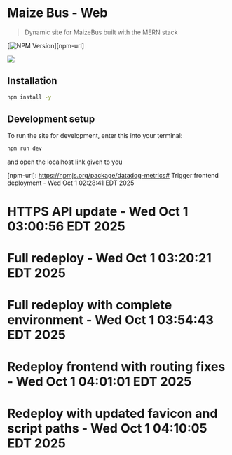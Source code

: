 # Maize Bus - Web
> Dynamic site for MaizeBus built with the MERN stack

[![NPM Version][npm-image]][npm-url]

![](header.png)

## Installation

```sh
npm install -y
```

## Development setup

To run the site for development, enter this into your terminal:

```sh
npm run dev
```

and open the localhost link given to you

<!-- Markdown link & img dfn's -->
[npm-image]: https://img.shields.io/npm/v/datadog-metrics.svg?style=flat-square
[npm-url]: https://npmjs.org/package/datadog-metrics# Trigger frontend deployment - Wed Oct  1 02:28:41 EDT 2025
# HTTPS API update - Wed Oct  1 03:00:56 EDT 2025
# Full redeploy - Wed Oct  1 03:20:21 EDT 2025
# Full redeploy with complete environment - Wed Oct  1 03:54:43 EDT 2025
# Redeploy frontend with routing fixes - Wed Oct  1 04:01:01 EDT 2025
# Redeploy with updated favicon and script paths - Wed Oct  1 04:10:05 EDT 2025
